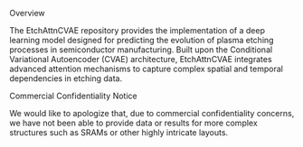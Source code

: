 Overview

The EtchAttnCVAE repository provides the implementation of a deep learning model designed for predicting the evolution of plasma etching processes in semiconductor manufacturing. Built upon the Conditional Variational Autoencoder (CVAE) architecture, EtchAttnCVAE integrates advanced attention mechanisms to capture complex spatial and temporal dependencies in etching data. 

Commercial Confidentiality Notice

We would like to apologize that, due to commercial confidentiality concerns, we have not been able to provide data or results for more complex structures such as SRAMs or other highly intricate layouts. 
